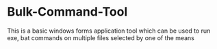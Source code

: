 # Bulk-Command-Tool
This is a basic windows forms application tool which can be used to run exe, bat commands on multiple files selected by one of the means

